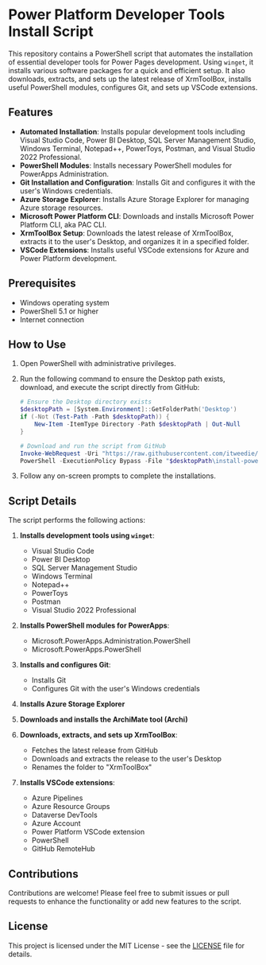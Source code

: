 # Power Platform Developer Tools Install Script

This repository contains a PowerShell script that automates the installation of essential developer tools for Power Pages development. Using `winget`, it installs various software packages for a quick and efficient setup. It also downloads, extracts, and sets up the latest release of XrmToolBox, installs useful PowerShell modules, configures Git, and sets up VSCode extensions.

## Features

- **Automated Installation**: Installs popular development tools including Visual Studio Code, Power BI Desktop, SQL Server Management Studio, Windows Terminal, Notepad++, PowerToys, Postman, and Visual Studio 2022 Professional.
- **PowerShell Modules**: Installs necessary PowerShell modules for PowerApps Administration.
- **Git Installation and Configuration**: Installs Git and configures it with the user's Windows credentials.
- **Azure Storage Explorer**: Installs Azure Storage Explorer for managing Azure storage resources.
- **Microsoft Power Platform CLI**: Downloads and installs Microsoft Power Platform CLI, aka PAC CLI.
- **XrmToolBox Setup**: Downloads the latest release of XrmToolBox, extracts it to the user's Desktop, and organizes it in a specified folder.
- **VSCode Extensions**: Installs useful VSCode extensions for Azure and Power Platform development.

## Prerequisites

- Windows operating system
- PowerShell 5.1 or higher
- Internet connection

## How to Use

1. Open PowerShell with administrative privileges.
2. Run the following command to ensure the Desktop path exists, download, and execute the script directly from GitHub:

   ```powershell
   # Ensure the Desktop directory exists
   $desktopPath = [System.Environment]::GetFolderPath('Desktop')
   if (-Not (Test-Path -Path $desktopPath)) {
       New-Item -ItemType Directory -Path $desktopPath | Out-Null
   }

   # Download and run the script from GitHub
   Invoke-WebRequest -Uri "https://raw.githubusercontent.com/itweedie/Power-Platform-Developer-Tools-Install-Script/main/install-power-platform-dev-tools.ps1" -OutFile "$desktopPath\install-power-platform-dev-tools.ps1"
   PowerShell -ExecutionPolicy Bypass -File "$desktopPath\install-power-platform-dev-tools.ps1"
   ```

3. Follow any on-screen prompts to complete the installations.

## Script Details

The script performs the following actions:

1. **Installs development tools using `winget`**:
   - Visual Studio Code
   - Power BI Desktop
   - SQL Server Management Studio
   - Windows Terminal
   - Notepad++
   - PowerToys
   - Postman
   - Visual Studio 2022 Professional

2. **Installs PowerShell modules for PowerApps**:
   - Microsoft.PowerApps.Administration.PowerShell
   - Microsoft.PowerApps.PowerShell

3. **Installs and configures Git**:
   - Installs Git
   - Configures Git with the user's Windows credentials

4. **Installs Azure Storage Explorer**

5. **Downloads and installs the ArchiMate tool (Archi)**

6. **Downloads, extracts, and sets up XrmToolBox**:
   - Fetches the latest release from GitHub
   - Downloads and extracts the release to the user's Desktop
   - Renames the folder to "XrmToolBox"

7. **Installs VSCode extensions**:
   - Azure Pipelines
   - Azure Resource Groups
   - Dataverse DevTools
   - Azure Account
   - Power Platform VSCode extension
   - PowerShell
   - GitHub RemoteHub

## Contributions

Contributions are welcome! Please feel free to submit issues or pull requests to enhance the functionality or add new features to the script.

## License

This project is licensed under the MIT License - see the [LICENSE](LICENSE) file for details.
